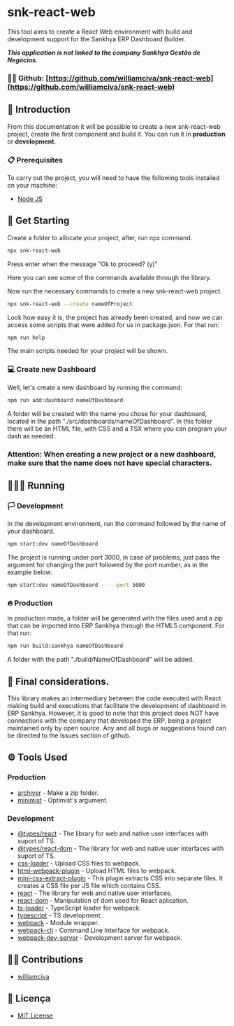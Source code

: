 # snk-react-web

This tool aims to create a React Web environment with build and development support for the Sankhya ERP Dashboard Builder.

***This application is not linked to the company Sankhya Gestão de Negócios.***

### 🐱‍👤 **Github:** [https://github.com/williamciva/snk-react-web](https://github.com/williamciva/snk-react-web)



## 🤯 Introduction

From this documentation it will be possible to create a new snk-react-web project, create the first component and build it. You can run it in **production** or **development**.


### **📋** Prerequisites

To carry out the project, you will need to have the following tools installed on your machine:

- [Node JS](https://nodejs.org/en/download)



## 🚀 Get Starting

Create a folder to allocate your project, after, run npx command.

```bash
npx snk-react-web
```

Press enter when the message "Ok to proceed? (y)”

Here you can see some of the commands available through the library.

Now run the necessary commands to create a new snk-react-web project.

```bash
npx snk-react-web --create nameOfProject
```

Look how easy it is, the project has already been created, and now we can access some scripts that were added for us in package.json. For that run:

```bash
npm run help
```

The main scripts needed for your project will be shown.

### 💻 Create new Dashboard

Well, let's create a new dashboard by running the command:

```bash
npm run add:dashboard nameOfDashboard
```

A folder will be created with the name you chose for your dashboard, located in the path "./src/dashboards/nameOfDashboard”. In this folder there will be an HTML file, with CSS and a TSX where you can program your dash as needed.

### **Attention: When creating a new project or a new dashboard, make sure that the name does not have special characters.**



## 🏃🏻‍♂️ Running

### 🏳 Development

In the development environment, run the command followed by the name of your dashboard.

```bash
npm start:dev nameOfDashboard
```

The project is running under port 3000, in case of problems, just pass the argument for changing the port followed by the port number, as in the example below:

```bash
npm start:dev nameOfDashboard -- --port 5000
```

### 🔥 Production

In production mode, a folder will be generated with the files used and a zip that can be imported into ERP Sankhya through the HTML5 component. For that run:

```bash
npm run build:sankhya nameOfDashboard
```

A folder with the path "./build/NameOfDashboard" will be added.


## 🎇 Final considerations.

This library makes an intermediary between the code executed with React making build and executions that facilitate the development of dashboard in ERP Sankhya. However, it is good to note that this project does NOT have connections with the company that developed the ERP, being a project maintained only by open source. Any and all bugs or suggestions found can be directed to the Issues section of github.

## ⚙ Tools Used

### Production

- [archiver](https://react.dev) - Make a zip folder.
- [minimist](https://react.dev) - Optimist's argument.

### Development

- [@types/react](https://react.dev) - The library for web and native user interfaces with suport of TS.
- [@types/react-dom](https://react.dev) - The library for web and native user interfaces with suport of TS.
- [css-loader](https://webpack.js.org/loaders/css-loader/) - Upload CSS files to webpack.
- [html-webpack-plugin](https://webpack.js.org/plugins/html-webpack-plugin/) - Upload HTML files to webpack.
- [mini-css-extract-plugin](https://www.npmjs.com/package/mini-css-extract-plugin) - This plugin extracts CSS into separate files. It creates a CSS file per JS file which contains CSS.
- [react](https://react.dev) - The library for web and native user interfaces.
- [react-dom](https://react.dev) - Manipulation of dom used for React aplication.
- [ts-loader](https://www.npmjs.com/package/ts-loader) - TypeScript loader for webpack.
- [typescript](https://www.typescriptlang.org) - TS development..
- [webpack](https://webpack.js.org) - Module wrapper.
- [webpack-cli](webpack-cli) - Command Line Interface for webpack.
- [webpack-dev-server](https://webpack.js.org/configuration/dev-server/) - Development server for webpack.

## 💪🏻 Contributions

- [williamciva](https://github.com/williamciva)

## 📃 Licença

- [MIT License](https://github.com/williamciva/snk-react-web/blob/main/LICENSE)
